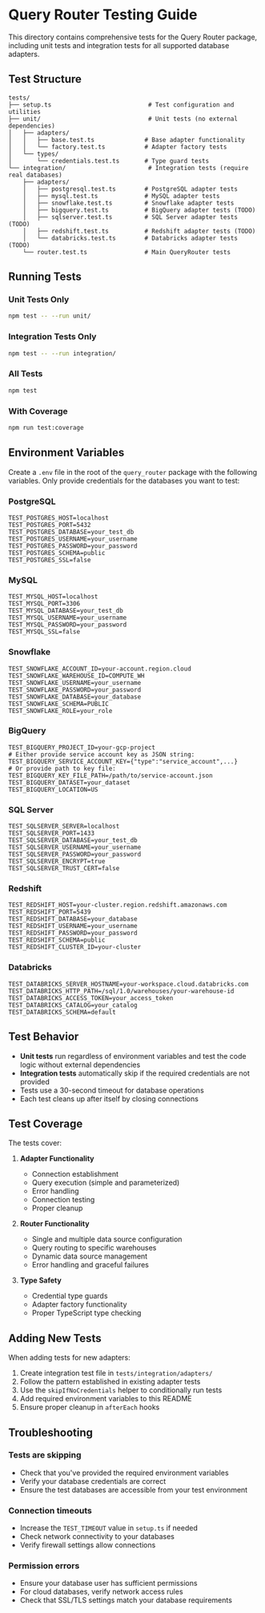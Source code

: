 # Query Router Testing Guide

This directory contains comprehensive tests for the Query Router package, including unit tests and integration tests for all supported database adapters.

## Test Structure

```
tests/
├── setup.ts                           # Test configuration and utilities
├── unit/                              # Unit tests (no external dependencies)
│   ├── adapters/
│   │   ├── base.test.ts              # Base adapter functionality
│   │   └── factory.test.ts           # Adapter factory tests
│   └── types/
│       └── credentials.test.ts       # Type guard tests
└── integration/                       # Integration tests (require real databases)
    ├── adapters/
    │   ├── postgresql.test.ts        # PostgreSQL adapter tests
    │   ├── mysql.test.ts             # MySQL adapter tests
    │   ├── snowflake.test.ts         # Snowflake adapter tests
    │   ├── bigquery.test.ts          # BigQuery adapter tests (TODO)
    │   ├── sqlserver.test.ts         # SQL Server adapter tests (TODO)
    │   ├── redshift.test.ts          # Redshift adapter tests (TODO)
    │   └── databricks.test.ts        # Databricks adapter tests (TODO)
    └── router.test.ts                # Main QueryRouter tests
```

## Running Tests

### Unit Tests Only
```bash
npm test -- --run unit/
```

### Integration Tests Only
```bash
npm test -- --run integration/
```

### All Tests
```bash
npm test
```

### With Coverage
```bash
npm run test:coverage
```

## Environment Variables

Create a `.env` file in the root of the `query_router` package with the following variables. Only provide credentials for the databases you want to test:

### PostgreSQL
```env
TEST_POSTGRES_HOST=localhost
TEST_POSTGRES_PORT=5432
TEST_POSTGRES_DATABASE=your_test_db
TEST_POSTGRES_USERNAME=your_username
TEST_POSTGRES_PASSWORD=your_password
TEST_POSTGRES_SCHEMA=public
TEST_POSTGRES_SSL=false
```

### MySQL
```env
TEST_MYSQL_HOST=localhost
TEST_MYSQL_PORT=3306
TEST_MYSQL_DATABASE=your_test_db
TEST_MYSQL_USERNAME=your_username
TEST_MYSQL_PASSWORD=your_password
TEST_MYSQL_SSL=false
```

### Snowflake
```env
TEST_SNOWFLAKE_ACCOUNT_ID=your-account.region.cloud
TEST_SNOWFLAKE_WAREHOUSE_ID=COMPUTE_WH
TEST_SNOWFLAKE_USERNAME=your_username
TEST_SNOWFLAKE_PASSWORD=your_password
TEST_SNOWFLAKE_DATABASE=your_database
TEST_SNOWFLAKE_SCHEMA=PUBLIC
TEST_SNOWFLAKE_ROLE=your_role
```

### BigQuery
```env
TEST_BIGQUERY_PROJECT_ID=your-gcp-project
# Either provide service account key as JSON string:
TEST_BIGQUERY_SERVICE_ACCOUNT_KEY={"type":"service_account",...}
# Or provide path to key file:
TEST_BIGQUERY_KEY_FILE_PATH=/path/to/service-account.json
TEST_BIGQUERY_DATASET=your_dataset
TEST_BIGQUERY_LOCATION=US
```

### SQL Server
```env
TEST_SQLSERVER_SERVER=localhost
TEST_SQLSERVER_PORT=1433
TEST_SQLSERVER_DATABASE=your_test_db
TEST_SQLSERVER_USERNAME=your_username
TEST_SQLSERVER_PASSWORD=your_password
TEST_SQLSERVER_ENCRYPT=true
TEST_SQLSERVER_TRUST_CERT=false
```

### Redshift
```env
TEST_REDSHIFT_HOST=your-cluster.region.redshift.amazonaws.com
TEST_REDSHIFT_PORT=5439
TEST_REDSHIFT_DATABASE=your_database
TEST_REDSHIFT_USERNAME=your_username
TEST_REDSHIFT_PASSWORD=your_password
TEST_REDSHIFT_SCHEMA=public
TEST_REDSHIFT_CLUSTER_ID=your-cluster
```

### Databricks
```env
TEST_DATABRICKS_SERVER_HOSTNAME=your-workspace.cloud.databricks.com
TEST_DATABRICKS_HTTP_PATH=/sql/1.0/warehouses/your-warehouse-id
TEST_DATABRICKS_ACCESS_TOKEN=your_access_token
TEST_DATABRICKS_CATALOG=your_catalog
TEST_DATABRICKS_SCHEMA=default
```

## Test Behavior

- **Unit tests** run regardless of environment variables and test the code logic without external dependencies
- **Integration tests** automatically skip if the required credentials are not provided
- Tests use a 30-second timeout for database operations
- Each test cleans up after itself by closing connections

## Test Coverage

The tests cover:

1. **Adapter Functionality**
   - Connection establishment
   - Query execution (simple and parameterized)
   - Error handling
   - Connection testing
   - Proper cleanup

2. **Router Functionality**
   - Single and multiple data source configuration
   - Query routing to specific warehouses
   - Dynamic data source management
   - Error handling and graceful failures

3. **Type Safety**
   - Credential type guards
   - Adapter factory functionality
   - Proper TypeScript type checking

## Adding New Tests

When adding tests for new adapters:

1. Create integration test file in `tests/integration/adapters/`
2. Follow the pattern established in existing adapter tests
3. Use the `skipIfNoCredentials` helper to conditionally run tests
4. Add required environment variables to this README
5. Ensure proper cleanup in `afterEach` hooks

## Troubleshooting

### Tests are skipping
- Check that you've provided the required environment variables
- Verify your database credentials are correct
- Ensure the test databases are accessible from your test environment

### Connection timeouts
- Increase the `TEST_TIMEOUT` value in `setup.ts` if needed
- Check network connectivity to your databases
- Verify firewall settings allow connections

### Permission errors
- Ensure your database user has sufficient permissions
- For cloud databases, verify network access rules
- Check that SSL/TLS settings match your database requirements 